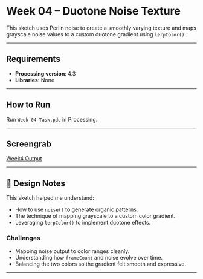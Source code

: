 # Week 04 – Duotone Noise Texture

This sketch uses Perlin noise to create a smoothly varying texture and maps grayscale noise values to a custom duotone gradient using `lerpColor()`.

---

## Requirements

- **Processing version**: 4.3  
- **Libraries**: None

---

## How to Run

Run `Week-04-Task.pde` in Processing.

---

## Screengrab

[Week4 Output](https://artslondon-my.sharepoint.com/personal/c_lau0820241_arts_ac_uk/_layouts/15/stream.aspx?id=%2Fpersonal%2Fc%5Flau0820241%5Farts%5Fac%5Fuk%2FDocuments%2FComputational%20Practices%2F3%E6%9C%8820%E6%97%A5%2Emp4&referrer=StreamWebApp%2EWeb&referrerScenario=AddressBarCopied%2Eview%2E9d21e6b1%2Da1c0%2D4b85%2Da116%2Daba6367337c2)

---

## 📝 Design Notes

This sketch helped me understand:

- How to use `noise()` to generate organic patterns.
- The technique of mapping grayscale to a custom color gradient.
- Leveraging `lerpColor()` to implement duotone effects.

### Challenges

- Mapping noise output to color ranges cleanly.
- Understanding how `frameCount` and noise evolve over time.
- Balancing the two colors so the gradient felt smooth and expressive.

---
